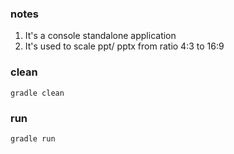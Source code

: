 ### notes

1. It's a console standalone application
2. It's used to scale ppt/ pptx from ratio 4:3 to 16:9

### clean
```
gradle clean
```
### run
```
gradle run
```